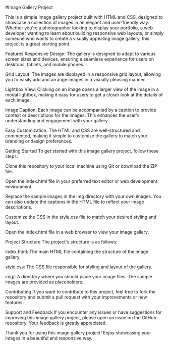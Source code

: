 #Image Gallery Project

This is a simple image gallery project built with HTML and CSS, designed to showcase a collection of images in an elegant and user-friendly way. Whether you're a photographer looking to display your portfolio, a web developer wanting to learn about building responsive web layouts, or simply someone who wants to create a visually appealing image gallery, this project is a great starting point.

Features
Responsive Design: The gallery is designed to adapt to various screen sizes and devices, ensuring a seamless experience for users on desktops, tablets, and mobile phones.

Grid Layout: The images are displayed in a responsive grid layout, allowing you to easily add and arrange images in a visually pleasing manner.

Lightbox View: Clicking on an image opens a larger view of the image in a modal lightbox, making it easy for users to get a closer look at the details of each image.

Image Caption: Each image can be accompanied by a caption to provide context or descriptions for the images. This enhances the user's understanding and engagement with your gallery.

Easy Customization: The HTML and CSS are well-structured and commented, making it simple to customize the gallery to match your branding or design preferences.

Getting Started
To get started with this image gallery project, follow these steps:

Clone this repository to your local machine using Git or download the ZIP file.

Open the index.html file in your preferred text editor or web development environment.

Replace the sample images in the img directory with your own images. You can also update the captions in the HTML file to reflect your image descriptions.

Customize the CSS in the style.css file to match your desired styling and layout.

Open the index.html file in a web browser to view your image gallery.

Project Structure
The project's structure is as follows:

index.html: The main HTML file containing the structure of the image gallery.

style.css: The CSS file responsible for styling and layout of the gallery.

img/: A directory where you should place your image files. The sample images are provided as placeholders.

Contributing
If you want to contribute to this project, feel free to fork the repository and submit a pull request with your improvements or new features.

 

Support and Feedback
If you encounter any issues or have suggestions for improving this image gallery project, please open an issue on the GitHub repository. Your feedback is greatly appreciated.

Thank you for using this image gallery project! Enjoy showcasing your images in a beautiful and responsive way.
